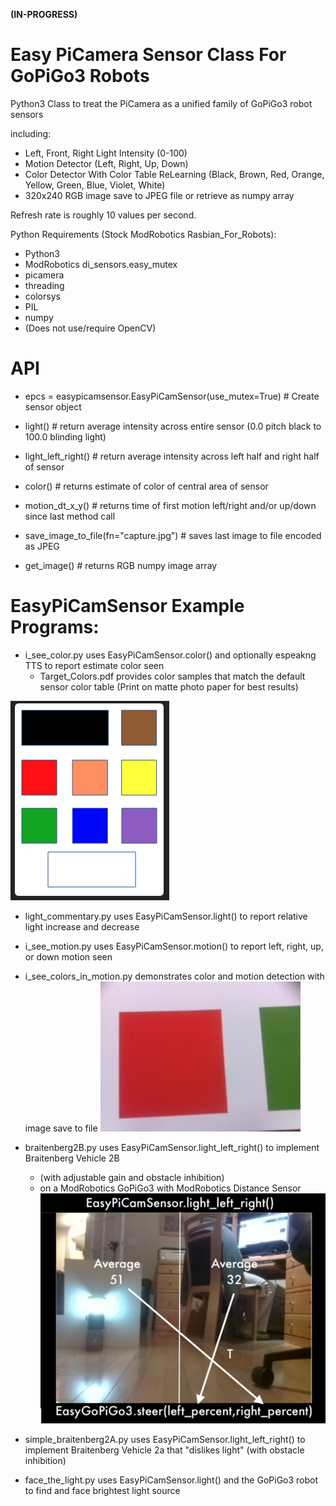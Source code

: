 **(IN-PROGRESS)**

# Easy PiCamera Sensor Class For GoPiGo3 Robots

Python3 Class to treat the PiCamera as a unified family of GoPiGo3 robot sensors 

including:
- Left, Front, Right Light Intensity (0-100)
- Motion Detector (Left, Right, Up, Down)
- Color Detector With Color Table ReLearning 
  (Black, Brown, Red, Orange, Yellow, Green, Blue, Violet, White) 
- 320x240 RGB image save to JPEG file or retrieve as numpy array

Refresh rate is roughly 10 values per second.

Python Requirements (Stock ModRobotics Rasbian_For_Robots):
- Python3
- ModRobotics di_sensors.easy_mutex 
- picamera
- threading
- colorsys
- PIL  
- numpy
- (Does not use/require OpenCV)

# API

-  epcs = easypicamsensor.EasyPiCamSensor(use_mutex=True)   # Create sensor object

-  light() # return average intensity across entire sensor (0.0 pitch black to 100.0 blinding light)

-  light_left_right() # return average intensity across left half and right half of sensor

-  color() # returns estimate of color of central area of sensor

-  motion_dt_x_y() # returns time of first motion left/right and/or up/down since last method call

-  save_image_to_file(fn="capture.jpg")  # saves last image to file encoded as JPEG

-  get_image()  # returns RGB numpy image array


# EasyPiCamSensor Example Programs:

- i_see_color.py uses EasyPiCamSensor.color() and optionally espeakng TTS to report estimate color seen
  * Target_Colors.pdf provides color samples that match the default sensor color table 
    (Print on matte photo paper for best results)

![Target Color Samples](Graphics/Target_Colors_Tiny.png?raw=true)

- light_commentary.py uses EasyPiCamSensor.light() to report relative light increase and decrease
- i_see_motion.py  uses EasyPiCamSensor.motion() to report left, right, up, or down motion seen
- i_see_colors_in_motion.py demonstrates color and motion detection with image save to file
![Color and Motion Detect With Image Save](Graphics/motion_capture.jpg)

- braitenberg2B.py  uses EasyPiCamSensor.light_left_right() to implement Braitenberg Vehicle 2B 
  * (with adjustable gain and obstacle inhibition) 
  * on a ModRobotics GoPiGo3 with ModRobotics Distance Sensor
![Braitenberg Vehicle 2B using EasyPiCamSensor.light_left_right()](Graphics/Braitenberg2b_Light_Value_Stimulus.png?raw=true)

- simple_braitenberg2A.py uses EasyPiCamSensor.light_left_right() to implement Braitenberg Vehicle 2a
  that "dislikes light" (with obstacle inhibition)

- face_the_light.py uses EasyPiCamSensor.light() and the GoPiGo3 robot to find and face brightest light source


